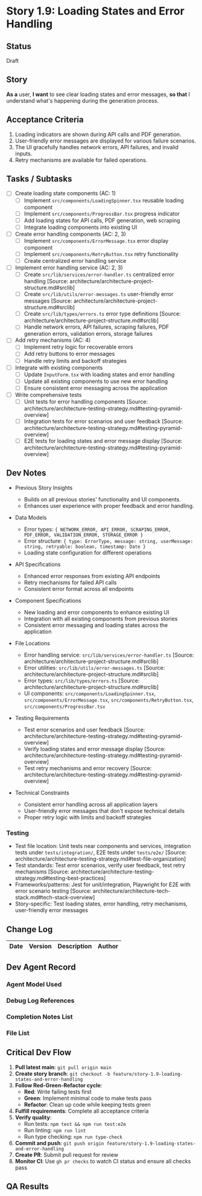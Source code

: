 # Story 1.9: Loading States and Error Handling

## Status

Draft

## Story

**As a** user, **I want** to see clear loading states and error messages, **so that** I understand what's happening
during the generation process.

## Acceptance Criteria

1. Loading indicators are shown during API calls and PDF generation.
2. User-friendly error messages are displayed for various failure scenarios.
3. The UI gracefully handles network errors, API failures, and invalid inputs.
4. Retry mechanisms are available for failed operations.

## Tasks / Subtasks

- [ ] Create loading state components (AC: 1)
  - [ ] Implement `src/components/LoadingSpinner.tsx` reusable loading component
  - [ ] Implement `src/components/ProgressBar.tsx` progress indicator
  - [ ] Add loading states for API calls, PDF generation, web scraping
  - [ ] Integrate loading components into existing UI
- [ ] Create error handling components (AC: 2, 3)
  - [ ] Implement `src/components/ErrorMessage.tsx` error display component
  - [ ] Implement `src/components/RetryButton.tsx` retry functionality
  - [ ] Create centralized error handling service
- [ ] Implement error handling service (AC: 2, 3)
  - [ ] Create `src/lib/services/error-handler.ts` centralized error handling [Source:
        architecture/architecture-project-structure.md#srclib]
  - [ ] Create `src/lib/utils/error-messages.ts` user-friendly error messages [Source:
        architecture/architecture-project-structure.md#srclib]
  - [ ] Create `src/lib/types/errors.ts` error type definitions [Source:
        architecture/architecture-project-structure.md#srclib]
  - [ ] Handle network errors, API failures, scraping failures, PDF generation errors, validation errors, storage
        failures
- [ ] Add retry mechanisms (AC: 4)
  - [ ] Implement retry logic for recoverable errors
  - [ ] Add retry buttons to error messages
  - [ ] Handle retry limits and backoff strategies
- [ ] Integrate with existing components
  - [ ] Update `InputForm.tsx` with loading states and error handling
  - [ ] Update all existing components to use new error handling
  - [ ] Ensure consistent error messaging across the application
- [ ] Write comprehensive tests
  - [ ] Unit tests for error handling components [Source:
        architecture/architecture-testing-strategy.md#testing-pyramid-overview]
  - [ ] Integration tests for error scenarios and user feedback [Source:
        architecture/architecture-testing-strategy.md#testing-pyramid-overview]
  - [ ] E2E tests for loading states and error message display [Source:
        architecture/architecture-testing-strategy.md#testing-pyramid-overview]

## Dev Notes

- Previous Story Insights

  - Builds on all previous stories' functionality and UI components.
  - Enhances user experience with proper feedback and error handling.

- Data Models

  - Error types: `{ NETWORK_ERROR, API_ERROR, SCRAPING_ERROR, PDF_ERROR, VALIDATION_ERROR, STORAGE_ERROR }`
  - Error structure: `{ type: ErrorType, message: string, userMessage: string, retryable: boolean, timestamp: Date }`
  - Loading state configuration for different operations

- API Specifications

  - Enhanced error responses from existing API endpoints
  - Retry mechanisms for failed API calls
  - Consistent error format across all endpoints

- Component Specifications

  - New loading and error components to enhance existing UI
  - Integration with all existing components from previous stories
  - Consistent error messaging and loading states across the application

- File Locations

  - Error handling service: `src/lib/services/error-handler.ts` [Source:
    architecture/architecture-project-structure.md#srclib]
  - Error utilities: `src/lib/utils/error-messages.ts` [Source: architecture/architecture-project-structure.md#srclib]
  - Error types: `src/lib/types/errors.ts` [Source: architecture/architecture-project-structure.md#srclib]
  - UI components: `src/components/LoadingSpinner.tsx`, `src/components/ErrorMessage.tsx`,
    `src/components/RetryButton.tsx`, `src/components/ProgressBar.tsx`

- Testing Requirements

  - Test error scenarios and user feedback [Source:
    architecture/architecture-testing-strategy.md#testing-pyramid-overview]
  - Verify loading states and error message display [Source:
    architecture/architecture-testing-strategy.md#testing-pyramid-overview]
  - Test retry mechanisms and error recovery [Source:
    architecture/architecture-testing-strategy.md#testing-pyramid-overview]

- Technical Constraints
  - Consistent error handling across all application layers
  - User-friendly error messages that don't expose technical details
  - Proper retry logic with limits and backoff strategies

### Testing

- Test file location: Unit tests near components and services, integration tests under `tests/integration/`, E2E tests
  under `tests/e2e/` [Source: architecture/architecture-testing-strategy.md#test-file-organization]
- Test standards: Test error scenarios, verify user feedback, test retry mechanisms [Source:
  architecture/architecture-testing-strategy.md#testing-best-practices]
- Frameworks/patterns: Jest for unit/integration, Playwright for E2E with error scenario testing [Source:
  architecture/architecture-tech-stack.md#tech-stack-overview]
- Story-specific: Test loading states, error handling, retry mechanisms, user-friendly error messages

## Change Log

| Date | Version | Description | Author |
| ---- | ------- | ----------- | ------ |

## Dev Agent Record

### Agent Model Used

### Debug Log References

### Completion Notes List

### File List

## Critical Dev Flow

1. **Pull latest main**: `git pull origin main`
2. **Create story branch**: `git checkout -b feature/story-1.9-loading-states-and-error-handling`
3. **Follow Red-Green-Refactor cycle**:
   - **Red**: Write failing tests first
   - **Green**: Implement minimal code to make tests pass
   - **Refactor**: Clean up code while keeping tests green
4. **Fulfill requirements**: Complete all acceptance criteria
5. **Verify quality**:
   - Run tests: `npm test && npm run test:e2e`
   - Run linting: `npm run lint`
   - Run type checking: `npm run type-check`
6. **Commit and push**: `git push origin feature/story-1.9-loading-states-and-error-handling`
7. **Create PR**: Submit pull request for review
8. **Monitor CI**: Use `gh pr checks` to watch CI status and ensure all checks pass

## QA Results
